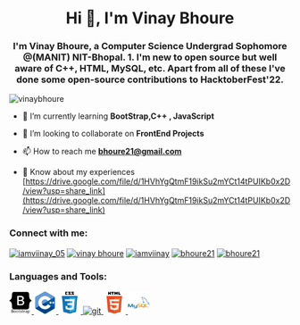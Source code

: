<h1 align="center">Hi 👋, I'm Vinay Bhoure</h1>
<h3 align="center">I'm Vinay Bhoure, a Computer Science Undergrad Sophomore @(MANIT) NIT-Bhopal. 1. I'm new to open source but well aware of C++, HTML, MySQL, etc. Apart from all of these I've done some open-source contributions to HacktoberFest'22.</h3>

<p align="left"> <img src="https://komarev.com/ghpvc/?username=vinaybhoure&label=Profile%20views&color=0e75b6&style=flat" alt="vinaybhoure" /> </p>

- 🌱 I’m currently learning **BootStrap,C++ , JavaScript**

- 👯 I’m looking to collaborate on **FrontEnd Projects**

- 📫 How to reach me **bhoure21@gmail.com**

- 📄 Know about my experiences [https://drive.google.com/file/d/1HVhYgQtmF19ikSu2mYCt14tPUIKb0x2D/view?usp=share_link](https://drive.google.com/file/d/1HVhYgQtmF19ikSu2mYCt14tPUIKb0x2D/view?usp=share_link)

<h3 align="left">Connect with me:</h3>
<p align="left">
<a href="https://twitter.com/iamviinay_05" target="blank"><img align="center" src="https://raw.githubusercontent.com/rahuldkjain/github-profile-readme-generator/master/src/images/icons/Social/twitter.svg" alt="iamviinay_05" height="30" width="40" /></a>
<a href="https://linkedin.com/in/vinay bhoure" target="blank"><img align="center" src="https://raw.githubusercontent.com/rahuldkjain/github-profile-readme-generator/master/src/images/icons/Social/linked-in-alt.svg" alt="vinay bhoure" height="30" width="40" /></a>
<a href="https://www.codechef.com/users/iamviinay" target="blank"><img align="center" src="https://cdn.jsdelivr.net/npm/simple-icons@3.1.0/icons/codechef.svg" alt="iamviinay" height="30" width="40" /></a>
<a href="https://codeforces.com/profile/bhoure21" target="blank"><img align="center" src="https://raw.githubusercontent.com/rahuldkjain/github-profile-readme-generator/master/src/images/icons/Social/codeforces.svg" alt="bhoure21" height="30" width="40" /></a>
<a href="https://www.leetcode.com/bhoure21" target="blank"><img align="center" src="https://raw.githubusercontent.com/rahuldkjain/github-profile-readme-generator/master/src/images/icons/Social/leet-code.svg" alt="bhoure21" height="30" width="40" /></a>
</p>

<h3 align="left">Languages and Tools:</h3>
<p align="left"> <a href="https://getbootstrap.com" target="_blank" rel="noreferrer"> <img src="https://raw.githubusercontent.com/devicons/devicon/master/icons/bootstrap/bootstrap-plain-wordmark.svg" alt="bootstrap" width="40" height="40"/> </a> <a href="https://www.w3schools.com/cpp/" target="_blank" rel="noreferrer"> <img src="https://raw.githubusercontent.com/devicons/devicon/master/icons/cplusplus/cplusplus-original.svg" alt="cplusplus" width="40" height="40"/> </a> <a href="https://www.w3schools.com/css/" target="_blank" rel="noreferrer"> <img src="https://raw.githubusercontent.com/devicons/devicon/master/icons/css3/css3-original-wordmark.svg" alt="css3" width="40" height="40"/> </a> <a href="https://git-scm.com/" target="_blank" rel="noreferrer"> <img src="https://www.vectorlogo.zone/logos/git-scm/git-scm-icon.svg" alt="git" width="40" height="40"/> </a> <a href="https://www.w3.org/html/" target="_blank" rel="noreferrer"> <img src="https://raw.githubusercontent.com/devicons/devicon/master/icons/html5/html5-original-wordmark.svg" alt="html5" width="40" height="40"/> </a> <a href="https://www.mysql.com/" target="_blank" rel="noreferrer"> <img src="https://raw.githubusercontent.com/devicons/devicon/master/icons/mysql/mysql-original-wordmark.svg" alt="mysql" width="40" height="40"/> </a> </p>
